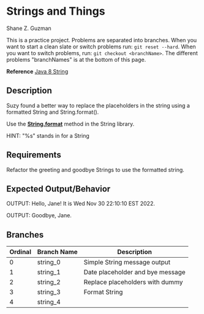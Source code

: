 # Strings and Things
Shane Z. Guzman

This is a practice project. Problems are separated into branches. When you want to start a clean slate or switch problems run: `git reset --hard`. When you want to switch problems, run: `git checkout <branchName>`. The different problems "branchNames" is at the bottom of this page.

**Reference** [Java 8 String](https://docs.oracle.com/javase/8/docs/api/java/lang/String.html?is-external=true)

## Description

Suzy found a better way to replace the placeholders in the string using a formatted String and String.format().

Use the **[String.format](https://docs.oracle.com/javase/8/docs/api/java/lang/String.html#format-java.lang.String-java.lang.Object...-)** method in the String library.

HINT: "%s" stands in for a String

## Requirements

Refactor the greeting and goodbye Strings to use the formatted string.

## Expected Output/Behavior

OUTPUT: Hello, Jane! It is Wed Nov 30 22:10:10 EST 2022.

OUTPUT: Goodbye, Jane.

## Branches

| Ordinal | Branch Name | Description                      |
|---------|-------------|----------------------------------|
| 0       | string_0    | Simple String message output     |
| 1       | string_1    | Date placeholder and bye message |
| 2       | string_2    | Replace placeholders with dummy  |
| 3       | string_3    | Format String                    |
| 4       | string_4    |                                  |